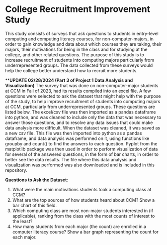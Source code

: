 # College Recruitment Improvement Study
This study consists of surveys that ask questions to students in entry-level computing and computing literacy courses, for non-computer-majors, in order to gain knowledge and data about which courses they are taking, their majors, their motivations for being in the class and for studying at the college, and other related questions. The purpose of this study is to increase recruitment of students into computing majors particularly from underrepresented groups. The data collected from these surveys would help the college better understand how to recruit more students.

****UPDATE 02/28/2024 (Part 3 of Project 1 Data Analysis and Visualization)**
The survey that was done on non-computer-major students at CCM in Fall of 2023, had its results compiled into an excel file. A few questions were selected to ask the dataset that might help with the purpose of the study, to help improve recruitment of students into computing majors at CCM, particularly from underrepresented groups. These questions are listed below. The excel/csv file was then imported as a pandas dataframe into python, and was cleaned to include only the data that was necessary to answer those questions, and to resolve any data issues that could make data analysis more difficult. When the dataset was cleaned, it was saved as a new csv file. This file was then imported into python as a pandas dataframe, and data analysis was performed on it, using functions like groupby and count() to find the answers to each question. Pyplot from the matplotlib package was then used in order to perform visualization of data for several of the answered questions, in the form of bar charts, in order to better see the data results. The file where this data analysis and visualization was performed was also downloaded and is included in this repository. 

**Questions to Ask the Dataset**:
1. What were the main motivations students took a computing class at CCM?
2. What are the top sources of how students heard about CCM? Show a bar chart of this field.
3. Which computing class are most non-major students interested in (if applicable), ranking from the class with the most counts of interest to the least?
4. How many students from each major (the count) are enrolled in a computer literacy course? Show a bar graph representing the count for each major.
